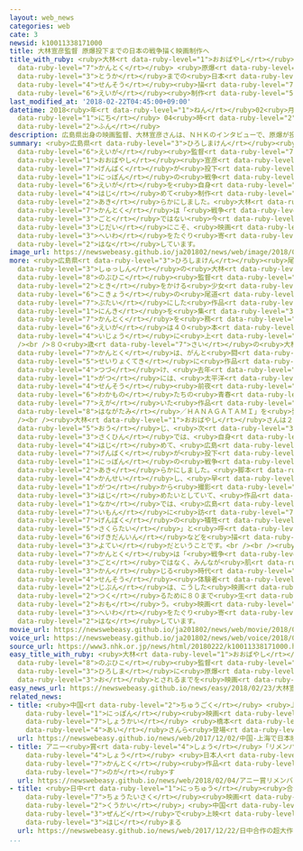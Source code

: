 ```yaml
---
layout: web_news
categories: web
cate: 3
newsid: k10011338171000
title: 大林宣彦監督 原爆投下までの日本の戦争描く映画制作へ
title_with_ruby: <ruby>大林<rt data-ruby-level="1">おおばやし</rt></ruby><ruby>宣彦<rt data-ruby-level="8">のぶひこ</rt></ruby><ruby>監督<rt
  data-ruby-level="7">かんとく</rt></ruby> <ruby>原爆<rt data-ruby-level="7">げんばく</rt></ruby><ruby>投下<rt
  data-ruby-level="3">とうか</rt></ruby>までの<ruby>日本<rt data-ruby-level="1">にっぽん</rt></ruby>の<ruby>戦争<rt
  data-ruby-level="4">せんそう</rt></ruby><ruby>描<rt data-ruby-level="7">えが</rt></ruby>く<ruby>映画<rt
  data-ruby-level="6">えいが</rt></ruby><ruby>制作<rt data-ruby-level="5">せいさく</rt></ruby>へ
last_modified_at: '2018-02-22T04:45:00+09:00'
datetime: 2018<ruby>年<rt data-ruby-level="1">ねん</rt></ruby>02<ruby>月<rt data-ruby-level="1">がつ</rt></ruby>22<ruby>日<rt
  data-ruby-level="1">にち</rt></ruby> 04<ruby>時<rt data-ruby-level="2">じ</rt></ruby>45<ruby>分<rt
  data-ruby-level="2">ふん</rt></ruby>
description: 広島県出身の映画監督、大林宣彦さんは、ＮＨＫのインタビューで、原爆が投下されるまでの日本の戦争をテーマにした映画を自身として初めて制作すると明らかにしました。大林監督は「戦争がひと事ではない今の時代にこそ、映画で平和をたぐり寄せたい」と話しています。
summary: <ruby>広島県<rt data-ruby-level="3">ひろしまけん</rt></ruby><ruby>出身<rt data-ruby-level="3">しゅっしん</rt></ruby>の<ruby>映画<rt
  data-ruby-level="6">えいが</rt></ruby><ruby>監督<rt data-ruby-level="7">かんとく</rt></ruby>、<ruby>大林<rt
  data-ruby-level="1">おおばやし</rt></ruby><ruby>宣彦<rt data-ruby-level="8">のぶひこ</rt></ruby>さんは、ＮＨＫのインタビューで、<ruby>原爆<rt
  data-ruby-level="7">げんばく</rt></ruby>が<ruby>投下<rt data-ruby-level="3">とうか</rt></ruby>されるまでの<ruby>日本<rt
  data-ruby-level="1">にっぽん</rt></ruby>の<ruby>戦争<rt data-ruby-level="4">せんそう</rt></ruby>をテーマにした<ruby>映画<rt
  data-ruby-level="6">えいが</rt></ruby>を<ruby>自身<rt data-ruby-level="3">じしん</rt></ruby>として<ruby>初<rt
  data-ruby-level="4">はじ</rt></ruby>めて<ruby>制作<rt data-ruby-level="5">せいさく</rt></ruby>すると<ruby>明<rt
  data-ruby-level="2">あき</rt></ruby>らかにしました。<ruby>大林<rt data-ruby-level="1">おおばやし</rt></ruby><ruby>監督<rt
  data-ruby-level="7">かんとく</rt></ruby>は「<ruby>戦争<rt data-ruby-level="4">せんそう</rt></ruby>がひと<ruby>事<rt
  data-ruby-level="3">ごと</rt></ruby>ではない<ruby>今<rt data-ruby-level="2">いま</rt></ruby>の<ruby>時代<rt
  data-ruby-level="3">じだい</rt></ruby>にこそ、<ruby>映画<rt data-ruby-level="6">えいが</rt></ruby>で<ruby>平和<rt
  data-ruby-level="3">へいわ</rt></ruby>をたぐり<ruby>寄<rt data-ruby-level="5">よ</rt></ruby>せたい」と<ruby>話<rt
  data-ruby-level="2">はな</rt></ruby>しています。
image_url: https://newswebeasy.github.io/ja201802/news/web/image/2018/02/22/K10011338171_1802220454_1802220458_01_03.jpg
more: <ruby>広島県<rt data-ruby-level="3">ひろしまけん</rt></ruby><ruby>尾道市<rt data-ruby-level="8">おのみちし</rt></ruby><ruby>出身<rt
  data-ruby-level="3">しゅっしん</rt></ruby>の<ruby>大林<rt data-ruby-level="1">おおばやし</rt></ruby><ruby>宣彦<rt
  data-ruby-level="8">のぶひこ</rt></ruby><ruby>監督<rt data-ruby-level="7">かんとく</rt></ruby>は、「<ruby>時<rt
  data-ruby-level="2">とき</rt></ruby>をかける<ruby>少女<rt data-ruby-level="2">しょうじょ</rt></ruby>」など、<ruby>故郷<rt
  data-ruby-level="6">こきょう</rt></ruby>の<ruby>尾道<rt data-ruby-level="8">おのみち</rt></ruby>を<ruby>舞台<rt
  data-ruby-level="7">ぶたい</rt></ruby>にした<ruby>作品<rt data-ruby-level="3">さくひん</rt></ruby>などで<ruby>人気<rt
  data-ruby-level="1">にんき</rt></ruby>を<ruby>集<rt data-ruby-level="3">あつ</rt></ruby>め、これまで<ruby>監督<rt
  data-ruby-level="7">かんとく</rt></ruby>を<ruby>務<rt data-ruby-level="5">つと</rt></ruby>めた<ruby>映画<rt
  data-ruby-level="6">えいが</rt></ruby>は４０<ruby>本<rt data-ruby-level="1">ほん</rt></ruby><ruby>以上<rt
  data-ruby-level="4">いじょう</rt></ruby>に<ruby>上<rt data-ruby-level="1">のぼ</rt></ruby>ります。<br
  /><br />８０<ruby>歳<rt data-ruby-level="7">さい</rt></ruby>の<ruby>大林<rt data-ruby-level="1">おおばやし</rt></ruby><ruby>監督<rt
  data-ruby-level="7">かんとく</rt></ruby>は、がんと<ruby>闘<rt data-ruby-level="7">たたか</rt></ruby>いながら<ruby>精力的<rt
  data-ruby-level="5">せいりょくてき</rt></ruby>に<ruby>作品<rt data-ruby-level="3">さくひん</rt></ruby>づくりを<ruby>続<rt
  data-ruby-level="4">つづ</rt></ruby>け、<ruby>去年<rt data-ruby-level="3">きょねん</rt></ruby>１２<ruby>月<rt
  data-ruby-level="1">がつ</rt></ruby>には、<ruby>太平洋<rt data-ruby-level="3">たいへいよう</rt></ruby><ruby>戦争<rt
  data-ruby-level="4">せんそう</rt></ruby><ruby>前夜<rt data-ruby-level="2">ぜんや</rt></ruby>の<ruby>若者<rt
  data-ruby-level="6">わかもの</rt></ruby>たちの<ruby>青春<rt data-ruby-level="2">せいしゅん</rt></ruby>を<ruby>描<rt
  data-ruby-level="7">えが</rt></ruby>いた<ruby>作品<rt data-ruby-level="3">さくひん</rt></ruby>、「<ruby>花筐<rt
  data-ruby-level="8">はながたみ</rt></ruby>／ＨＡＮＡＧＡＴＡＭＩ」を<ruby>発表<rt data-ruby-level="3">はっぴょう</rt></ruby>しました。<br
  /><br /><ruby>大林<rt data-ruby-level="1">おおばやし</rt></ruby>さんは２０<ruby>日<rt data-ruby-level="1">にち</rt></ruby>、ＮＨＫのインタビューに<ruby>応<rt
  data-ruby-level="5">おう</rt></ruby>じ、<ruby>次<rt data-ruby-level="3">つぎ</rt></ruby>の<ruby>作品<rt
  data-ruby-level="3">さくひん</rt></ruby>では、<ruby>自身<rt data-ruby-level="3">じしん</rt></ruby>として<ruby>初<rt
  data-ruby-level="4">はじ</rt></ruby>めて、<ruby>広島<rt data-ruby-level="3">ひろしま</rt></ruby>に<ruby>原爆<rt
  data-ruby-level="7">げんばく</rt></ruby>が<ruby>投下<rt data-ruby-level="3">とうか</rt></ruby>されるまでの<ruby>日本<rt
  data-ruby-level="1">にっぽん</rt></ruby>の<ruby>戦争<rt data-ruby-level="4">せんそう</rt></ruby>をテーマにすると<ruby>明<rt
  data-ruby-level="2">あき</rt></ruby>らかにしました。<ruby>脚本<rt data-ruby-level="7">きゃくほん</rt></ruby>はほぼ<ruby>完成<rt
  data-ruby-level="4">かんせい</rt></ruby>し、<ruby>早<rt data-ruby-level="1">はや</rt></ruby>ければことし５<ruby>月<rt
  data-ruby-level="1">がつ</rt></ruby>から<ruby>撮影<rt data-ruby-level="7">さつえい</rt></ruby>を<ruby>始<rt
  data-ruby-level="3">はじ</rt></ruby>めたいとしていて、<ruby>作品<rt data-ruby-level="3">さくひん</rt></ruby>の<ruby>中<rt
  data-ruby-level="1">なか</rt></ruby>では、<ruby>広島<rt data-ruby-level="3">ひろしま</rt></ruby>を<ruby>慰問<rt
  data-ruby-level="7">いもん</rt></ruby>に<ruby>訪<rt data-ruby-level="7">おとず</rt></ruby>れ<ruby>原爆<rt
  data-ruby-level="7">げんばく</rt></ruby>の<ruby>犠牲<rt data-ruby-level="7">ぎせい</rt></ruby>となった「<ruby>桜隊<rt
  data-ruby-level="5">さくらたい</rt></ruby>」と<ruby>呼<rt data-ruby-level="6">よ</rt></ruby>ばれる<ruby>劇団員<rt
  data-ruby-level="6">げきだんいん</rt></ruby>などを<ruby>描<rt data-ruby-level="7">えが</rt></ruby>く<ruby>予定<rt
  data-ruby-level="3">よてい</rt></ruby>だということです。<br /><br /><ruby>大林<rt data-ruby-level="1">おおばやし</rt></ruby><ruby>監督<rt
  data-ruby-level="7">かんとく</rt></ruby>は「<ruby>戦争<rt data-ruby-level="4">せんそう</rt></ruby>がひと<ruby>事<rt
  data-ruby-level="3">ごと</rt></ruby>ではなく、みんなが<ruby>肌<rt data-ruby-level="7">はだ</rt></ruby>で<ruby>感<rt
  data-ruby-level="3">かん</rt></ruby>じる<ruby>時代<rt data-ruby-level="3">じだい</rt></ruby>になってしまった。<ruby>戦争<rt
  data-ruby-level="4">せんそう</rt></ruby><ruby>体験者<rt data-ruby-level="4">たいけんしゃ</rt></ruby>である<ruby>自分<rt
  data-ruby-level="2">じぶん</rt></ruby>は、こうした<ruby>映画<rt data-ruby-level="6">えいが</rt></ruby>を<ruby>作<rt
  data-ruby-level="2">つく</rt></ruby>るために８０まで<ruby>生<rt data-ruby-level="1">い</rt></ruby>かされたのだと<ruby>思<rt
  data-ruby-level="2">おも</rt></ruby>う。<ruby>映画<rt data-ruby-level="6">えいが</rt></ruby>で<ruby>平和<rt
  data-ruby-level="3">へいわ</rt></ruby>をたぐり<ruby>寄<rt data-ruby-level="5">よ</rt></ruby>せたい」と<ruby>話<rt
  data-ruby-level="2">はな</rt></ruby>しています。
movie_url: https://newswebeasy.github.io/ja201802/news/web/movie/2018/02/22/k10011338171_201802220454_201802220458.mp4
voice_url: https://newswebeasy.github.io/ja201802/news/web/voice/2018/02/22/k10011338171_201802220454_201802220458.mp3
source_url: https://www3.nhk.or.jp/news/html/20180222/k10011338171000.html
easy_title_with_ruby: <ruby>大林<rt data-ruby-level="1">おおばやし</rt></ruby><ruby>宣彦<rt
  data-ruby-level="8">のぶひこ</rt></ruby><ruby>監督<rt data-ruby-level="7">かんとく</rt></ruby>「<ruby>広島<rt
  data-ruby-level="3">ひろしま</rt></ruby>に<ruby>原爆<rt data-ruby-level="7">げんばく</rt></ruby>が<ruby>落<rt
  data-ruby-level="3">お</rt></ruby>とされるまでを<ruby>映画<rt data-ruby-level="6">えいが</rt></ruby>にする」
easy_news_url: https://newswebeasy.github.io/news/easy/2018/02/23/大林宣彦監督広島に原爆が落とされるまでを映画にする
related_news:
- title: <ruby>中国<rt data-ruby-level="2">ちゅうごく</rt></ruby> <ruby>上海<rt data-ruby-level="8">しゃんはい</rt></ruby>で<ruby>日本<rt
    data-ruby-level="1">にっぽん</rt></ruby><ruby>映画<rt data-ruby-level="6">えいが</rt></ruby><ruby>紹介<rt
    data-ruby-level="7">しょうかい</rt></ruby> <ruby>橋本<rt data-ruby-level="3">はしもと</rt></ruby><ruby>愛<rt
    data-ruby-level="4">あい</rt></ruby>さんら<ruby>登場<rt data-ruby-level="3">とうじょう</rt></ruby>
  url: https://newswebeasy.github.io/news/web/2017/12/02/中国-上海で日本映画紹介-橋本愛さんら登場
- title: アニー<ruby>賞<rt data-ruby-level="4">しょう</rt></ruby>「リメンバー・ミー」が<ruby>最多<rt data-ruby-level="4">さいた</rt></ruby>11<ruby>賞<rt
    data-ruby-level="4">しょう</rt></ruby> <ruby>日本人<rt data-ruby-level="1">にほんじん</rt></ruby><ruby>監督<rt
    data-ruby-level="7">かんとく</rt></ruby><ruby>作品<rt data-ruby-level="3">さくひん</rt></ruby>は<ruby>逃<rt
    data-ruby-level="7">のが</rt></ruby>す
  url: https://newswebeasy.github.io/news/web/2018/02/04/アニー賞リメンバーミーが最多11賞-日本人監督作品は逃す
- title: <ruby>日中<rt data-ruby-level="1">にっちゅう</rt></ruby><ruby>合作<rt data-ruby-level="2">がっさく</rt></ruby>の<ruby>超大作<rt
    data-ruby-level="7">ちょうたいさく</rt></ruby><ruby>映画<rt data-ruby-level="6">えいが</rt></ruby>「<ruby>空海<rt
    data-ruby-level="2">くうかい</rt></ruby>」<ruby>中国<rt data-ruby-level="2">ちゅうごく</rt></ruby><ruby>全土<rt
    data-ruby-level="3">ぜんど</rt></ruby>で<ruby>上映<rt data-ruby-level="6">じょうえい</rt></ruby><ruby>始<rt
    data-ruby-level="3">はじ</rt></ruby>まる
  url: https://newswebeasy.github.io/news/web/2017/12/22/日中合作の超大作映画空海中国全土で上映始まる
...
```

